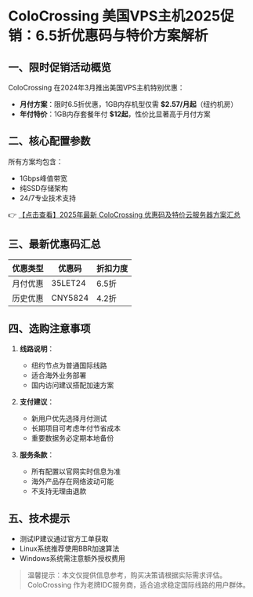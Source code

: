 # ColoCrossing 美国VPS主机2025促销：6.5折优惠码与特价方案解析

## 一、限时促销活动概览
ColoCrossing 在2024年3月推出美国VPS主机特别优惠：
- **月付方案**：限时6.5折优惠，1GB内存机型仅需 **$2.57/月起**（纽约机房）
- **年付特价**：1GB内存套餐年付 **$12起**，性价比显著高于月付方案

## 二、核心配置参数
所有方案均包含：
- 1Gbps峰值带宽
- 纯SSD存储架构
- 24/7专业技术支持

👉 [【点击查看】2025年最新 ColoCrossing 优惠码及特价云服务器方案汇总](https://bit.ly/ColoCrossing)

## 三、最新优惠码汇总
| 优惠类型 | 优惠码       | 折扣力度 |
|----------|--------------|----------|
| 月付优惠 | 35LET24      | 6.5折    |
| 历史优惠 | CNY5824      | 4.2折    |

## 四、选购注意事项
1. **线路说明**：
   - 纽约节点为普通国际线路
   - 适合海外业务部署
   - 国内访问建议搭配加速方案

2. **支付建议**：
   - 新用户优先选择月付测试
   - 长期项目可考虑年付节省成本
   - 重要数据务必定期本地备份

3. **服务条款**：
   - 所有配置以官网实时信息为准
   - 海外产品存在网络波动可能
   - 不支持无理由退款

## 五、技术提示
- 测试IP建议通过官方工单获取
- Linux系统推荐使用BBR加速算法
- Windows系统需注意额外授权费用

> 温馨提示：本文仅提供信息参考，购买决策请根据实际需求评估。ColoCrossing 作为老牌IDC服务商，适合追求稳定国际线路的用户群体。